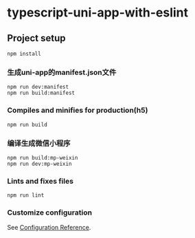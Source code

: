 # typescript-uni-app-with-eslint

## Project setup
```
npm install
```

### 生成uni-app的manifest.json文件
```
npm run dev:manifest
npm run build:manifest
```

### Compiles and minifies for production(h5)
```
npm run build
```

### 编译生成微信小程序
```
npm run build:mp-weixin
npm run dev:mp-weixin
```

### Lints and fixes files
```
npm run lint
```

### Customize configuration
See [Configuration Reference](https://cli.vuejs.org/config/).
